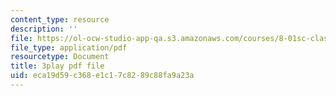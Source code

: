 ```yaml
---
content_type: resource
description: ''
file: https://ol-ocw-studio-app-qa.s3.amazonaws.com/courses/8-01sc-classical-mechanics-fall-2016/eca19d59c368e1c17c8289c88fa9a23a_efH7pq9YVQw.pdf
file_type: application/pdf
resourcetype: Document
title: 3play pdf file
uid: eca19d59-c368-e1c1-7c82-89c88fa9a23a
---
```

